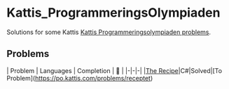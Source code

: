 # Kattis_ProgrammeringsOlympiaden
Solutions for some Kattis [Kattis Programmeringsolympiaden problems](https://po.kattis.com/). 

## Problems
| Problem | Languages | Completion | :link: |
|-|-|-|
|[The Recipe]([https://po.kattis.com/problems/receptet](https://github.com/Arnith86/Kattis_ProgrammeringsOlympiaden/tree/main/The%20Recipe))|C#|Solved|[To Problem](https://po.kattis.com/problems/receptet)
